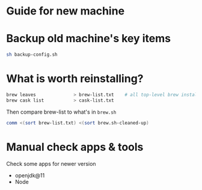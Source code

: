 # Guide for new machine

# Backup old machine's key items
```sh
sh backup-config.sh
```

# What is worth reinstalling?
```sh
brew leaves              > brew-list.txt    # all top-level brew installs
brew cask list           > cask-list.txt
```

Then compare brew-list to what's in `brew.sh`
```sh
comm <(sort brew-list.txt) <(sort brew.sh-cleaned-up)
```

# Manual check apps & tools
Check some apps for newer version

* openjdk@11
* Node

